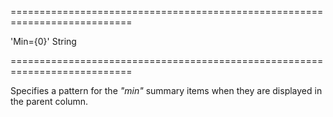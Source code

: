 ===========================================================================
<!--default-->'Min={0}'<!--/default-->
<!--type-->String<!--/type-->
===========================================================================

<!--shortDescription-->
Specifies a pattern for the *"min"* summary items when they are displayed in the parent column.
<!--/shortDescription-->

<!--fullDescription-->

<!--/fullDescription-->